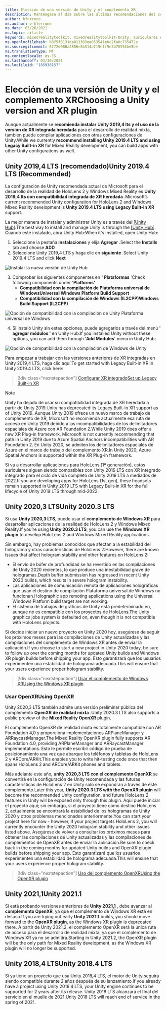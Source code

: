 ```yaml
---
title: Elección de una versión de Unity y el complemento XR
description: Manténgase al día sobre las últimas recomendaciones del complemento Unity y XR para el desarrollo de aplicaciones de HoloLens.
author: hferrone
ms.author: v-hferrone
ms.date: 03/26/2021
ms.topic: article
keywords: mixedrealitytoolkit, mixedrealitytoolkit-Unity, auriculares de realidad mixta, auriculares de realidad mixta de Windows, auriculares de realidad virtual, Unity
ms.openlocfilehash: b8f5f0131da811393ee053541e0c2fa0c735472e
ms.sourcegitcommit: 6272d086a2856e8b514a719e1f9e3b78554be5be
ms.translationtype: MT
ms.contentlocale: es-ES
ms.lasthandoff: 03/30/2021
ms.locfileid: "105938157"
---
```

# <a name="choosing-a-unity-version-and-xr-plugin"></a><span data-ttu-id="c2630-104">Elección de una versión de Unity y el complemento XR</span><span class="sxs-lookup"><span data-stu-id="c2630-104">Choosing a Unity version and XR plugin</span></span>

<span data-ttu-id="c2630-105">Aunque actualmente se **recomienda instalar Unity 2019,4 lts y el uso de la versión de XR integrada heredada** para el desarrollo de realidad mixta, también puede compilar aplicaciones con otras configuraciones de Unity.</span><span class="sxs-lookup"><span data-stu-id="c2630-105">While we currently **recommend installing Unity 2019.4 LTS and using Legacy Built-in XR** for Mixed Reality development, you can build apps with other Unity configurations as well.</span></span>

## <a name="unity-20194-lts-recommended"></a><span data-ttu-id="c2630-106">Unity 2019,4 LTS (recomendado)</span><span class="sxs-lookup"><span data-stu-id="c2630-106">Unity 2019.4 LTS (Recommended)</span></span>

<span data-ttu-id="c2630-107">La configuración de Unity recomendada actual de Microsoft para el desarrollo de la realidad de HoloLens 2 y Windows Mixed Reality es **Unity 2019,4 lts con compatibilidad integrada de XR heredada** .</span><span class="sxs-lookup"><span data-stu-id="c2630-107">Microsoft’s current recommended Unity configuration for HoloLens 2 and Windows Mixed Reality development is **Unity 2019.4 LTS using Legacy Built-in XR** support.</span></span>

<span data-ttu-id="c2630-108">La mejor manera de instalar y administrar Unity es a través del <a href="https://unity3d.com/get-unity/download" target="_blank">[Unity Hub]</a>.</span><span class="sxs-lookup"><span data-stu-id="c2630-108">The best way to install and manage Unity is through the <a href="https://unity3d.com/get-unity/download" target="_blank">[Unity Hub]</a>.</span></span> <span data-ttu-id="c2630-109">Cuando esté instalado, abra Unity Hub:</span><span class="sxs-lookup"><span data-stu-id="c2630-109">When it's installed, open Unity Hub:</span></span>

1. <span data-ttu-id="c2630-110">Seleccione la pestaña **instalaciones** y elija **Agregar** .</span><span class="sxs-lookup"><span data-stu-id="c2630-110">Select the **Installs** tab and choose **ADD**</span></span>
2. <span data-ttu-id="c2630-111">Seleccione Unity 2019,4 LTS y haga clic en **siguiente** .</span><span class="sxs-lookup"><span data-stu-id="c2630-111">Select Unity 2019.4 LTS and click **Next**</span></span>

![Instalar la nueva versión de Unity Hub](images/unity-hub-img-01.png)

3. <span data-ttu-id="c2630-113">Comprobar los siguientes componentes en **' Plataformas '**</span><span class="sxs-lookup"><span data-stu-id="c2630-113">Check following components under **'Platforms'**</span></span>
    * <span data-ttu-id="c2630-114">**Compatibilidad con la compilación de Plataforma universal de Windows**</span><span class="sxs-lookup"><span data-stu-id="c2630-114">**Universal Windows Platform Build Support**</span></span> 
    * <span data-ttu-id="c2630-115">**Compatibilidad con la compilación de Windows (IL2CPP)**</span><span class="sxs-lookup"><span data-stu-id="c2630-115">**Windows Build Support (IL2CPP)**</span></span>

![Opción de compatibilidad con la compilación de Unity Plataforma universal de Windows](../images/Unity_Install_Option_UWP.png)

4. <span data-ttu-id="c2630-117">Si instaló Unity sin estas opciones, puede agregarlos a través del menú **' agregar módulos '** en Unity Hub:</span><span class="sxs-lookup"><span data-stu-id="c2630-117">If you installed Unity without these options, you can add them through **'Add Modules'** menu in Unity Hub:</span></span>

![Opción de compatibilidad con la compilación de Windows de Unity](../images/Unity_Install_Option_UWP2.png)

<span data-ttu-id="c2630-119">Para empezar a trabajar con las versiones anteriores de XR integradas en Unity 2019,4 LTS, haga clic aquí:</span><span class="sxs-lookup"><span data-stu-id="c2630-119">To get started with Legacy Built-in XR in Unity 2019.4 LTS, click here:</span></span>

> [!div class="nextstepaction"]
> [<span data-ttu-id="c2630-120">Configurar XR integrado</span><span class="sxs-lookup"><span data-stu-id="c2630-120">Set up Legacy Built-in XR</span></span>](legacy-xr-support.md)

> [!NOTE]
> <span data-ttu-id="c2630-121">Unity ha dejado de usar su compatibilidad integrada de XR heredada a partir de Unity 2019.</span><span class="sxs-lookup"><span data-stu-id="c2630-121">Unity has deprecated its Legacy Built-in XR support as of Unity 2019.</span></span>  <span data-ttu-id="c2630-122">Aunque Unity 2019 ofrece un nuevo marco de trabajo de complemento de XR, Microsoft no recomienda actualmente esa ruta de acceso en Unity 2019 debido a las incompatibilidades de los delimitadores espaciales de Azure con AR Foundation 2.</span><span class="sxs-lookup"><span data-stu-id="c2630-122">While Unity 2019 does offer a new XR Plug-in framework, Microsoft is not currently recommending that path in Unity 2019 due to Azure Spatial Anchors incompatibilities with AR Foundation 2.</span></span>  <span data-ttu-id="c2630-123">En Unity 2020, se admiten los delimitadores espaciales de Azure en el marco de trabajo del complemento XR.</span><span class="sxs-lookup"><span data-stu-id="c2630-123">In Unity 2020, Azure Spatial Anchors is supported within the XR Plug-in framework.</span></span>

<span data-ttu-id="c2630-124">Si va a desarrollar aplicaciones para HoloLens (1ª generación), estos auriculares siguen siendo compatibles con Unity 2019 LTS con XR integrado integrado para el ciclo de vida completo de Unity 2019 LTS a mediados de 2022.</span><span class="sxs-lookup"><span data-stu-id="c2630-124">If you are developing apps for HoloLens (1st gen), these headsets remain supported in Unity 2019 LTS with Legacy Built-in XR for the full lifecycle of Unity 2019 LTS through mid-2022.</span></span>

## <a name="unity-20203-lts"></a><span data-ttu-id="c2630-125">Unity 2020,3 LTS</span><span class="sxs-lookup"><span data-stu-id="c2630-125">Unity 2020.3 LTS</span></span> 

<span data-ttu-id="c2630-126">Si usa **Unity 2020,3 LTS**, puede usar el **complemento de Windows XR** para desarrollar aplicaciones de la realidad de HoloLens 2 y Windows Mixed Reality.</span><span class="sxs-lookup"><span data-stu-id="c2630-126">If you’re using **Unity 2020.3 LTS**, you can use the **Windows XR plugin** to develop HoloLens 2 and Windows Mixed Reality applications.</span></span>

<span data-ttu-id="c2630-127">Sin embargo, hay problemas conocidos que afectan a la estabilidad del holograma y otras características de HoloLens 2:</span><span class="sxs-lookup"><span data-stu-id="c2630-127">However, there are known issues that affect hologram stability and other features on HoloLens 2:</span></span> 

* <span data-ttu-id="c2630-128">El envío de búfer de profundidad se ha revertido en las compilaciones de Unity 2020 recientes, lo que produce una inestabilidad grave de hologramas.</span><span class="sxs-lookup"><span data-stu-id="c2630-128">Depth buffer submission has regressed in recent Unity 2020 builds, which results in severe hologram instability.</span></span>
* <span data-ttu-id="c2630-129">Las aplicaciones de comunicación remota de aplicaciones holográficas que usan el destino de compilación Plataforma universal de Windows no funcionan.</span><span class="sxs-lookup"><span data-stu-id="c2630-129">Holographic app remoting applications using the Universal Windows Platform build target are not working.</span></span>
* <span data-ttu-id="c2630-130">El sistema de trabajos de gráficos de Unity está predeterminado en, aunque no es compatible con los proyectos de HoloLens.</span><span class="sxs-lookup"><span data-stu-id="c2630-130">The Unity graphics jobs system is defaulted on, even though it is not compatible with HoloLens projects.</span></span>

<span data-ttu-id="c2630-131">Si decide iniciar un nuevo proyecto en Unity 2020 hoy, asegúrese de seguir los próximos meses para las compilaciones de Unity actualizadas y las compilaciones del complemento de Windows XR antes de enviar la aplicación.</span><span class="sxs-lookup"><span data-stu-id="c2630-131">If you choose to start a new project in Unity 2020 today, be sure to follow up over the coming months for updated Unity builds and Windows XR plugin builds before shipping your app.</span></span>  <span data-ttu-id="c2630-132">Esto garantizará que los usuarios experimenten una estabilidad de holograma adecuada.</span><span class="sxs-lookup"><span data-stu-id="c2630-132">This will ensure that your users experience proper hologram stability.</span></span>

> [!div class="nextstepaction"]
> [<span data-ttu-id="c2630-133">Usar el complemento de Windows XR</span><span class="sxs-lookup"><span data-stu-id="c2630-133">Using the Windows XR plugin</span></span>](windows-xr-plugin.md)

### <a name="using-openxr"></a><span data-ttu-id="c2630-134">Usar OpenXR</span><span class="sxs-lookup"><span data-stu-id="c2630-134">Using OpenXR</span></span>

<span data-ttu-id="c2630-135">Unity 2020,3 LTS también admite una versión preliminar pública del complemento **OpenXR de realidad mixta** .</span><span class="sxs-lookup"><span data-stu-id="c2630-135">Unity 2020.3 LTS also supports a public preview of the **Mixed Reality OpenXR** plugin.</span></span>

<span data-ttu-id="c2630-136">El complemento OpenXR de realidad mixta es totalmente compatible con AR Foundation 4,0 y proporciona implementaciones ARPlaneManager y ARRaycastManager.</span><span class="sxs-lookup"><span data-stu-id="c2630-136">The Mixed Reality OpenXR plugin fully supports AR Foundation 4.0, providing ARPlaneManager and ARRaycastManager implementations.</span></span> <span data-ttu-id="c2630-137">Esto le permite escribir código de prueba de posicionamiento una vez que abarque los teléfonos y tabletas de HoloLens 2 y ARCore/ARKit.</span><span class="sxs-lookup"><span data-stu-id="c2630-137">This enables you to write hit-testing code once that then spans HoloLens 2 and ARCore/ARKit phones and tablets.</span></span> 

<span data-ttu-id="c2630-138">Más adelante este año, **unity 2020,3 LTS con el complemento OpenXR** se convertirá en la configuración de Unity recomendada y las futuras características de HoloLens 2 en Unity solo se expondrán a través de este complemento.</span><span class="sxs-lookup"><span data-stu-id="c2630-138">Later this year, **Unity 2020.3 LTS with the OpenXR plugin** will become the recommended Unity configuration, and future HoloLens 2 features in Unity will be exposed only through this plugin.</span></span>  <span data-ttu-id="c2630-139">Aquí puede iniciar el proyecto aquí; sin embargo, si el proyecto tiene como destino HoloLens 2, actualmente se encontrará la estabilidad de los hologramas de Unity 2020 y otros problemas mencionados anteriormente.</span><span class="sxs-lookup"><span data-stu-id="c2630-139">You can start your project here for now - however, if your project targets HoloLens 2, you will currently encounter the Unity 2020 hologram stability and other issues listed above.</span></span>  <span data-ttu-id="c2630-140">Asegúrese de volver a consultar los próximos meses para obtener las compilaciones de Unity actualizadas y las compilaciones de complementos de OpenXR antes de enviar la aplicación.</span><span class="sxs-lookup"><span data-stu-id="c2630-140">Be sure to check back in the coming months for updated Unity builds and OpenXR plugin builds before shipping your app.</span></span>  <span data-ttu-id="c2630-141">Esto garantizará que los usuarios experimenten una estabilidad de holograma adecuada.</span><span class="sxs-lookup"><span data-stu-id="c2630-141">This will ensure that your users experience proper hologram stability.</span></span> 

> [!div class="nextstepaction"]
> [<span data-ttu-id="c2630-142">Uso del complemento OpenXR</span><span class="sxs-lookup"><span data-stu-id="c2630-142">Using the OpenXR plugin</span></span>](openxr-getting-started.md)

## <a name="unity-20211"></a><span data-ttu-id="c2630-143">Unity 2021,1</span><span class="sxs-lookup"><span data-stu-id="c2630-143">Unity 2021.1</span></span>

<span data-ttu-id="c2630-144">Si está probando versiones anteriores de **Unity 2021,1** , debe avanzar al **complemento OpenXR**, ya que el complemento de Windows XR está en desuso.</span><span class="sxs-lookup"><span data-stu-id="c2630-144">If you are trying out early **Unity 2021.1** builds, you should move forward to the **OpenXR plugin**, as the Windows XR plugin is deprecated there.</span></span>  <span data-ttu-id="c2630-145">A partir de Unity 2021,2, el complemento OpenXR será la única ruta de acceso para el desarrollo de realidad mixta, ya que el complemento de Windows XR ya no se admitirá.</span><span class="sxs-lookup"><span data-stu-id="c2630-145">Starting in Unity 2021.2, the OpenXR plugin will be the only path for Mixed Reality development, as the Windows XR plugin will no longer be supported.</span></span>

## <a name="unity-20184-lts"></a><span data-ttu-id="c2630-146">Unity 2018,4 LTS</span><span class="sxs-lookup"><span data-stu-id="c2630-146">Unity 2018.4 LTS</span></span>

<span data-ttu-id="c2630-147">Si ya tiene un proyecto que usa Unity 2018,4 LTS, el motor de Unity seguirá siendo compatible durante 2 años después de su lanzamiento.</span><span class="sxs-lookup"><span data-stu-id="c2630-147">If you already have a project using Unity 2018.4 LTS, your Unity engine continues to be supported for 2 years after its release.</span></span>  <span data-ttu-id="c2630-148">Unity 2018 LTS alcanzará el final del servicio en el muelle de 2021.</span><span class="sxs-lookup"><span data-stu-id="c2630-148">Unity 2018 LTS will reach end of service in the spring of 2021.</span></span>

